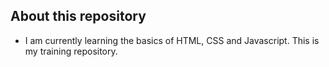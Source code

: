 ## About this repository ##

+ I am currently learning the basics of HTML, CSS and Javascript. This is my training repository.
